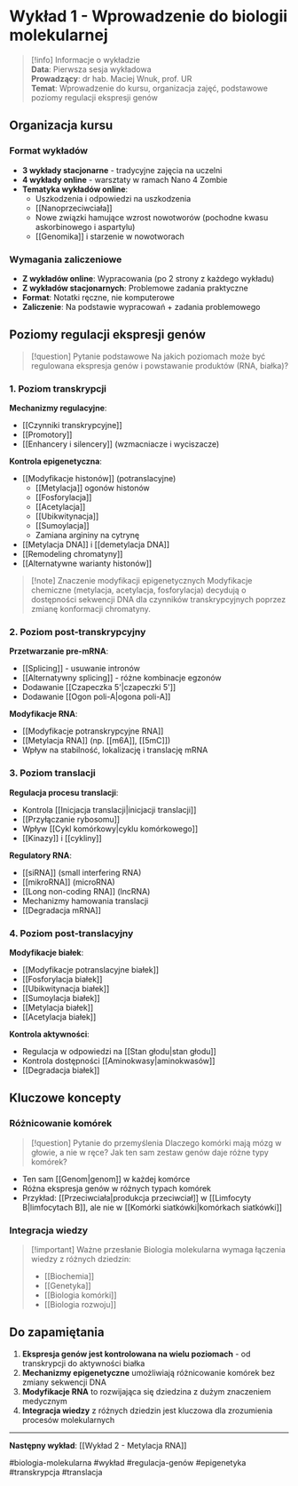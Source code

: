 # Wykład 1 - Wprowadzenie do biologii molekularnej

> [!info] Informacje o wykładzie  
> **Data**: Pierwsza sesja wykładowa  
> **Prowadzący**: dr hab. Maciej Wnuk, prof. UR  
> **Temat**: Wprowadzenie do kursu, organizacja zajęć, podstawowe poziomy regulacji ekspresji genów

## Organizacja kursu

### Format wykładów

- **3 wykłady stacjonarne** - tradycyjne zajęcia na uczelni
- **4 wykłady online** - warsztaty w ramach Nano 4 Zombie
- **Tematyka wykładów online**:
  - Uszkodzenia i odpowiedzi na uszkodzenia
  - [[Nanoprzeciwciała]]
  - Nowe związki hamujące wzrost nowotworów (pochodne kwasu askorbinowego i aspartylu)
  - [[Genomika]] i starzenie w nowotworach

### Wymagania zaliczeniowe

- **Z wykładów online**: Wypracowania (po 2 strony z każdego wykładu)
- **Z wykładów stacjonarnych**: Problemowe zadania praktyczne
- **Format**: Notatki ręczne, nie komputerowe
- **Zaliczenie**: Na podstawie wypracowań + zadania problemowego

## Poziomy regulacji ekspresji genów

> [!question] Pytanie podstawowe
> Na jakich poziomach może być regulowana ekspresja genów i powstawanie produktów (RNA, białka)?

### 1. Poziom transkrypcji

**Mechanizmy regulacyjne**:
- [[Czynniki transkrypcyjne]]
- [[Promotory]]
- [[Enhancery i silencery]] (wzmacniacze i wyciszacze)

**Kontrola epigenetyczna**:
- [[Modyfikacje histonów]] (potranslacyjne)
  - [[Metylacja]] ogonów histonów
  - [[Fosforylacja]]
  - [[Acetylacja]]
  - [[Ubikwitynacja]]
  - [[Sumoylacja]]
  - Zamiana argininy na cytrynę
- [[Metylacja DNA]] i [[demetylacja DNA]]
- [[Remodeling chromatyny]]
- [[Alternatywne warianty histonów]]

> [!note] Znaczenie modyfikacji epigenetycznych
> Modyfikacje chemiczne (metylacja, acetylacja, fosforylacja) decydują o dostępności sekwencji DNA dla czynników transkrypcyjnych poprzez zmianę konformacji chromatyny.

### 2. Poziom post-transkrypcyjny

**Przetwarzanie pre-mRNA**:
- [[Splicing]] - usuwanie intronów
- [[Alternatywny splicing]] - różne kombinacje egzonów
- Dodawanie [[Czapeczka 5'|czapeczki 5']]
- Dodawanie [[Ogon poli-A|ogona poli-A]]

**Modyfikacje RNA**:
- [[Modyfikacje potranskrypcyjne RNA]]
- [[Metylacja RNA]] (np. [[m6A]], [[5mC]])
- Wpływ na stabilność, lokalizację i translację mRNA

### 3. Poziom translacji

**Regulacja procesu translacji**:
- Kontrola [[Inicjacja translacji|inicjacji translacji]]
- [[Przyłączanie rybosomu]]
- Wpływ [[Cykl komórkowy|cyklu komórkowego]]
- [[Kinazy]] i [[cykliny]]

**Regulatory RNA**:
- [[siRNA]] (small interfering RNA)
- [[mikroRNA]] (microRNA)  
- [[Long non-coding RNA]] (lncRNA)
- Mechanizmy hamowania translacji
- [[Degradacja mRNA]]

### 4. Poziom post-translacyjny

**Modyfikacje białek**:
- [[Modyfikacje potranslacyjne białek]]
- [[Fosforylacja białek]]
- [[Ubikwitynacja białek]]
- [[Sumoylacja białek]]
- [[Metylacja białek]]
- [[Acetylacja białek]]

**Kontrola aktywności**:
- Regulacja w odpowiedzi na [[Stan głodu|stan głodu]]
- Kontrola dostępności [[Aminokwasy|aminokwasów]]
- [[Degradacja białek]]

## Kluczowe koncepty

### Różnicowanie komórek

> [!question] Pytanie do przemyślenia
> Dlaczego komórki mają mózg w głowie, a nie w ręce? Jak ten sam zestaw genów daje różne typy komórek?

- Ten sam [[Genom|genom]] w każdej komórce
- Różna ekspresja genów w różnych typach komórek
- Przykład: [[Przeciwciała|produkcja przeciwciał]] w [[Limfocyty B|limfocytach B]], ale nie w [[Komórki siatkówki|komórkach siatkówki]]

### Integracja wiedzy

> [!important] Ważne przesłanie
> Biologia molekularna wymaga łączenia wiedzy z różnych dziedzin:
> - [[Biochemia]]
> - [[Genetyka]]  
> - [[Biologia komórki]]
> - [[Biologia rozwoju]]

## Do zapamiętania

1. **Ekspresja genów jest kontrolowana na wielu poziomach** - od transkrypcji do aktywności białka
2. **Mechanizmy epigenetyczne** umożliwiają różnicowanie komórek bez zmiany sekwencji DNA
3. **Modyfikacje RNA** to rozwijająca się dziedzina z dużym znaczeniem medycznym
4. **Integracja wiedzy** z różnych dziedzin jest kluczowa dla zrozumienia procesów molekularnych

---

**Następny wykład**: [[Wykład 2 - Metylacja RNA]]

#biologia-molekularna #wykład #regulacja-genów #epigenetyka #transkrypcja #translacja